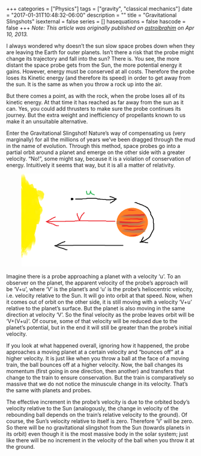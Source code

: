 +++
categories = ["Physics"]
tags = ["gravity", "classical mechanics"]
date = "2017-01-31T10:48:32-06:00"
description = ""
title = "Gravitational Slingshots"
isexternal = false
series = []
hasequations = false
hascode = false
+++
_Note: This article was originally published on
[astroibrahim](astroibrahim.wordpress.com) on Apr 10, 2013._

I always wondered why doesn’t the sun slow space probes down when
they are leaving the Earth for outer planets. Isn’t there a risk
that the probe might change its trajectory and fall into the sun?
There is. You see, the more distant the space probe gets from the
Sun, the more potential energy it gains. However, energy must be
conserved at all costs. Therefore the probe loses its Kinetic
energy (and therefore its speed) in order to get away from the
sun. It is the same as when you throw a rock up into the air.

But there comes a point, as with the rock, when the probe loses
all of its kinetic energy. At that time it has reached as far
away from the sun as it can. Yes, you could add thrusters to make
sure the probe continues its journey. But the extra weight and
inefficiency of propellants known to us make it an unsuitable
alternative.

Enter the Gravitational Slingshot! Nature’s way of compensating
us (very marginally) for all the millions of years we’ve been
dragged through the mud in the name of evolution. Through this
method, space probes go into a partial orbit around a planet and
emerge on the other side with a greater velocity. “No!”, some
might say, because it is a violation of conservation of energy.
Intuitively it seems that way, but it is all a matter of
relativity.

<figure>
    <img src="/img/posts/gravitational-slingshots/slingshot.png">
</figure>

Imagine there is a probe approaching a planet with a velocity
‘u’. To an observer on the planet, the apparent velocity of the
probe’s approach will be ‘V+u’, where ‘V’ is the planet’s and ‘u’
is the probe’s heliocentric velocity, i.e. velocity relative to
the Sun. It will go into orbit at that speed. Now, when it comes
out of orbit on the other side, it is still moving with a
velocity ‘V+u’ relative to the planet’s surface. But the planet
is also moving in the same direction at velocity ‘V’. So the
final velocity as the probe leaves orbit will be ‘V+(V+u)’. Of
course, some of that velocity will be reduced due to the planet’s
potential, but in the end it will still be greater than the
probe’s initial velocity.

If you look at what happened overall, ignoring how it happened,
the probe approaches a moving planet at a certain velocity and
“bounces off” at a higher velocity. It is just like when you
throw a ball at the face of a moving train, the ball bounces off
at a higher velocity. Now, the ball changes its momentum (first
going in one direction, then another) and transfers that change
to the train to ensure conservation. But the train is
comparatively so massive that we do not notice the minuscule
change in its velocity. That’s the same with planets and probes.

The effective increment in the probe’s velocity is due to the
orbited body’s velocity relative to the Sun (analogously, the
change in velocity of the rebounding ball depends on the train’s
relative velocity to the ground). Of course, the Sun’s velocity
relative to itself is zero. Therefore ‘V’ will be zero. So there
will be no gravitational slingshot from the Sun (towards planets
in its orbit) even though it is the most massive body in the
solar system; just like there will be no increment in the
velocity of the ball when you throw it at the ground.
